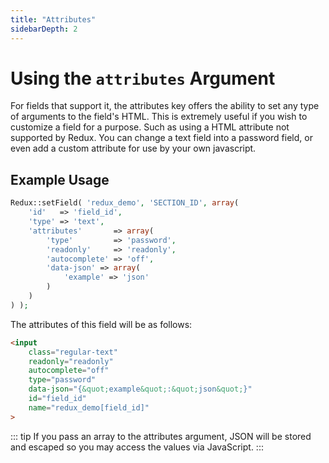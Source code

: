 ```yaml
---
title: "Attributes" 
sidebarDepth: 2
---
```


# Using the `attributes` Argument

For fields that support it, the attributes key offers the ability to set any type of arguments to the field's HTML. This
is extremely useful if you wish to customize a field for a purpose. Such as using a HTML attribute not supported by Redux.
You can change a text field into a password field, or even add a custom attribute for use by your own javascript.

## Example Usage

```php
Redux::setField( 'redux_demo', 'SECTION_ID', array(
    'id'   => 'field_id',
    'type' => 'text',
    'attributes'       => array(
        'type'         => 'password',
        'readonly'     => 'readonly',
        'autocomplete' => 'off',
        'data-json' => array(
            'example' => 'json'
        )
    )
) );
```

The attributes of this field will be as follows:
```html
<input 
    class="regular-text" 
    readonly="readonly" 
    autocomplete="off" 
    type="password" 
    data-json="{&quot;example&quot;:&quot;json&quot;}" 
    id="field_id" 
    name="redux_demo[field_id]"
>
```

::: tip
If you pass an array to the attributes argument, JSON will be stored and escaped so you may access the values via JavaScript.
:::